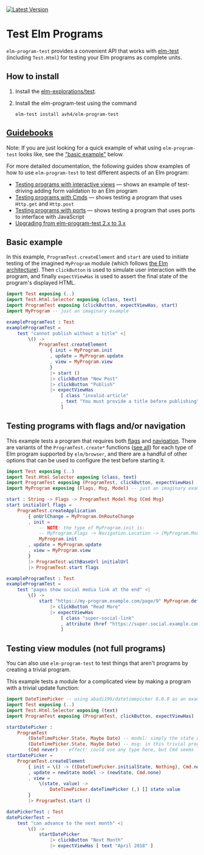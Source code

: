 [![Latest Version](https://img.shields.io/elm-package/v/avh4/elm-program-test.svg?label=version)](https://package.elm-lang.org/packages/avh4/elm-program-test/latest/)

# Test Elm Programs

`elm-program-test` provides a convenient API that works with
[elm-test](http://package.elm-lang.org/packages/elm-explorations/test/latest)
(including `Test.Html`)
for testing your Elm programs as complete units.

## How to install 

1. Install the [elm-explorations/test](https://package.elm-lang.org/packages/elm-explorations/test/latest/).
2. Install the elm-program-test using the command

    ```elm-test install avh4/elm-program-test```


## [Guidebooks](https://elm-program-test.netlify.com/#guidebooks)

Note: If you are just looking for a quick example of what using `elm-program-test` looks like,
see the ["basic example"](#basic-example) below.

For more detailed documentation, the following guides show examples of how to use
`elm-program-test` to test different aspects of an Elm program:

- [Testing programs with interactive views](https://elm-program-test.netlify.com/html.html) &mdash;
  shows an example of test-driving adding form validation to an Elm program
- [Testing programs with Cmds](https://elm-program-test.netlify.com/cmds.html) &mdash; shows testing a program
  that uses `Http.get` and `Http.post`
- [Testing programs with ports](https://elm-program-test.netlify.com/ports.html) &mdash; shows testing a program
  that uses ports to interface with JavaScript
- [Upgrading from elm-program-test 2.x to 3.x](https://elm-program-test.netlify.com/upgrade-3.0.0.html)


## Basic example

In this example, `ProgramTest.createElement` and `start` are used to initiate testing of the imagined `MyProgram` module
(which follows [the Elm architecture](https://guide.elm-lang.org/architecture/)).
Then `clickButton` is used to simulate user interaction with the program,
and finally `expectViewHas` is used to assert the final state of the program's displayed HTML.

```elm
import Test exposing (..)
import Test.Html.Selector exposing (class, text)
import ProgramTest exposing (clickButton, expectViewHas, start)
import MyProgram -- just an imaginary example

exampleProgramTest : Test
exampleProgramTest =
    test "cannot publish without a title" <|
        \() ->
            ProgramTest.createElement
                { init = MyProgram.init
                , update = MyProgram.update
                , view = MyProgram.view
                }
                |> start ()
                |> clickButton "New Post"
                |> clickButton "Publish"
                |> expectViewHas
                    [ class "invalid-article"
                    , text "You must provide a title before publishing"
                    ]
```


## Testing programs with flags and/or navigation

This example tests a program that requires both [flags](https://guide.elm-lang.org/interop/javascript.html#flags) and [navigation](https://package.elm-lang.org/packages/elm/browser/latest/Browser#application).
There are variants of the `ProgramTest.create*` functions ([see all](ProgramTest#creating)) for each type of Elm program supported by `elm/browser`,
and there are a handful of other options that can be used to configure the test before starting it.

```elm
import Test exposing (..)
import Test.Html.Selector exposing (class, text)
import ProgramTest exposing (ProgramTest, clickButton, expectViewHas)
import MyProgram exposing (Flags, Msg, Model) -- just an imaginary example

start : String -> Flags -> ProgramTest Model Msg (Cmd Msg)
start initialUrl flags =
    ProgramTest.createApplication
        { onUrlChange = MyProgram.OnRouteChange
        , init =
            -- NOTE: the type of MyProgram.init is:
            -- MyProgram.Flags -> Navigation.Location -> (MyProgram.Model, Cmd MyProgram.Msg)
            MyProgram.init
        , update = MyProgram.update
        , view = MyProgram.view
        }
        |> ProgramTest.withBaseUrl initialUrl
        |> ProgramTest.start flags

exampleProgramTest : Test
exampleProgramTest =
    test "pages show social media link at the end" <|
        \() ->
            start "https://my-program.example.com/page/9" MyProgram.defaultFlags
                |> clickButton "Read More"
                |> expectViewHas
                    [ class "super-social-link"
                    , attribute (href "https://super.social.example.com/avh4")
                    ]
```


## Testing view modules (not full programs)

You can also use `elm-program-test` to test things that aren't programs by creating a trivial program.

This example tests a module for a complicated view by making a program with a trivial update function:

```elm
import DateTimePicker -- using abadi199/datetimepicker 6.0.0 as an example of a view to test
import Test exposing (..)
import Test.Html.Selector exposing (text)
import ProgramTest exposing (ProgramTest, clickButton, expectViewHas)

startDatePicker :
    ProgramTest
        (DateTimePicker.State, Maybe Date) -- model: simply the state needed by the view being tested
        (DateTimePicker.State, Maybe Date) -- msg: in this trivial program, the msg is simply the new model value
        (Cmd never) -- effect: could use any type here, but Cmd seems least confusing
startDatePicker =
    ProgramTest.createElement
        { init = \() -> ((DateTimePicker.initialState, Nothing), Cmd.none)
        , update = newState model -> (newState, Cmd.none)
        , view =
            \(state, value) ->
                DateTimePicker.dateTimePicker (,) [] state value
        }
        |> ProgramTest.start ()

datePickerTest : Test
datePickerTest =
    test "can advance to the next month" <|
        \() ->
            startDatePicker
                |> clickButton "Next Month"
                |> expectViewHas [ text "April 2018" ]
```
